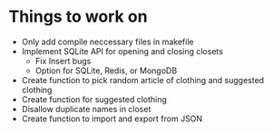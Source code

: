 # Things to work on

- Only add compile neccessary files in makefile
- Implement SQLite API for opening and closing closets
    * Fix Insert bugs
    * Option for SQLite, Redis, or MongoDB
- Create function to pick random article of clothing and suggested clothing
- Create function for suggested clothing
- Disallow duplicate names in closet
- Create function to import and export from JSON
